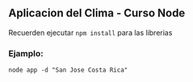 ## Aplicacion del Clima - Curso Node


Recuerden ejecutar ```npm install``` para las librerias


### Ejamplo:
```
node app -d "San Jose Costa Rica"
```